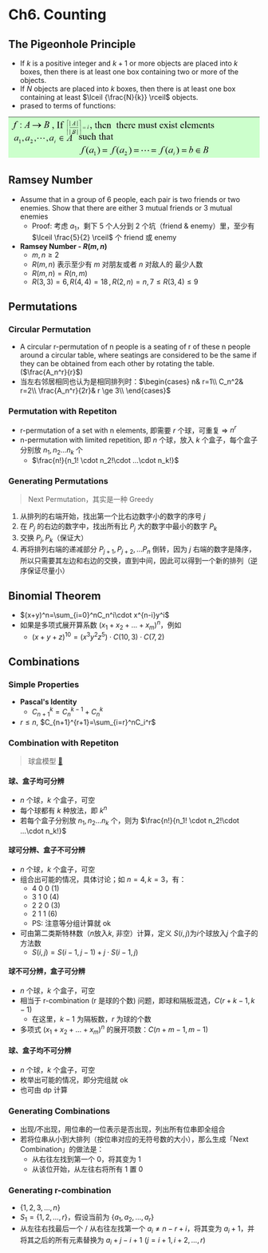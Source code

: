 # Ch6. Counting

## The Pigeonhole Principle

- If $k$ is a positive integer and $k+1$ or more objects are placed into $k$ boxes, then there is at least one box containing two or more of the objects. 
- If $N$ objects are placed into $k$ boxes, then there is at least one box containing at least $\lceil {\frac{N}{k}} \rceil$ objects.
- prased to terms of functions:

<img src='https://raw.githubusercontent.com/QAQdev/Pics/master/uPic/F48vZj.png' alt='F48vZj'/>

## Ramsey Number

- Assume that in a group of 6 people, each pair is two friends or two enemies. Show that there are either 3 mutual friends or 3 mutual enemies
    - Proof: 考虑 $a_1$，剩下 5 个人分到 2 个坑（friend & enemy）里，至少有 $\lceil \frac{5}{2} \rceil$ 个 friend 或 enemy
- **Ramsey Number - $R(m,n)$**
    - $m,n\ge 2$
    - $R(m,n)$ 表示至少有 $m$ 对朋友或者 $n$ 对敌人的 最少人数
    - $R(m,n)=R(n,m)$
    - $R(3,3)=6,\, R(4,4)=18 \,,R(2,n)=n,\, 7\le R(3,4)\le 9$

## Permutations

### Circular Permutation

- A circular r-permutation of n people is a seating of r of these n people around a circular table, where seatings are considered to be the same if they can be obtained from each other by rotating the table. ($\frac{A_n^r}{r}$)
- 当左右邻居相同也认为是相同排列时：$\begin{cases}
n& r=1\\
C_n^2& r=2\\
\frac{A_n^r}{2r}& r \ge 3\\
\end{cases}$

### Permutation with Repetiton

- r-permutation of a set with n elements, 即需要 $r$ 个球，可重复 => $n^r$
- n-permutation with limited repetition, 即 $n$ 个球，放入 $k$ 个盒子，每个盒子分别放 $n_1,n_2...n_k$ 个
    - $\frac{n!}{n_1! \cdot n_2!\cdot ...\cdot n_k!}$

### Generating Permutations

> Next Permutation，其实是一种 Greedy

1. 从排列的右端开始，找出第一个比右边数字小的数字的序号 $j$
2. 在 $P_j$ 的右边的数字中，找出所有比 $P_j$ 大的数字中最小的数字 $P_k$
3. 交换 $P_j,P_k$（保证大）
4. 再将排列右端的递减部分 $P_{j+1}, P_{j+2},…P_n$ 倒转，因为 $j$ 右端的数字是降序，所以只需要其左边和右边的交换，直到中间，因此可以得到一个新的排列（逆序保证尽量小）

## Binomial Theorem

- $(x+y)^n=\sum_{i=0}^nC_n^i\cdot x^{n-i}y^i$
- 如果是多项式展开算系数 $(x_1+x_2+...+x_m)^n$，例如
    - $(x + y + z)^{10} = (x^3y^2z^5) \cdot C(10, 3) \cdot C(7, 2)$

## Combinations

### Simple Properties

- **Pascal's Identity**
    - $C_{n+1}^k=C_n^{k-1}+C_n^k$
- $r\le n$, $C_{n+1}^{r+1}=\sum_{i=r}^nC_i^r$

### Combination with Repetiton

> 球盒模型 [🔗](https://blog.csdn.net/jziwjxjd/article/details/110679195)

#### 球、盒子均可分辨

- $n$ 个球，$k$ 个盒子，可空
- 每个球都有 $k$ 种放法，即 $k^n$
- 若每个盒子分别放 $n_1,n_2...n_k$ 个，则为 $\frac{n!}{n_1! \cdot n_2!\cdot ...\cdot n_k!}$	

#### 球可分辨、盒子不可分辨

- $n$ 个球，$k$ 个盒子，可空
- 组合出可能的情况，具体讨论；如 $n=4,k=3$，有：
    - 4 0 0 (1)
    - 3 1 0 (4)
    - 2 2 0 (3)
    - 2 1 1 (6)
    - PS: 注意等分组计算就 ok
- 可由第二类斯特林数（$n$放入$k$, 非空）计算，定义 $S(i,j)$为$i$个球放入$j$ 个盒子的方法数
    - $S(i,j)=S(i-1,j-1)+j\cdot S(i-1,j)$

#### 球不可分辨，盒子可分辨

- $n$ 个球，$k$ 个盒子，可空
- 相当于 r-combination (r 是球的个数) 问题，即球和隔板混选，$C(r+k-1,k-1)$
    - 在这里，$k-1$ 为隔板数，$r$ 为球的个数
- 多项式 $(x_1+x_2+...+x_m)^n$ 的展开项数：$C(n+m-1,m-1)$

#### 球、盒子均不可分辨

- $n$ 个球，$k$ 个盒子，可空
- 枚举出可能的情况，即分完组就 ok
- 也可由 dp 计算

### Generating Combinations

- 出现/不出现，用位串的一位表示是否出现，列出所有位串即全组合
- 若将位串从小到大排列（按位串对应的无符号数的大小），那么生成「Next Combination」的做法是：
    - 从右往左找到第一个 0，将其变为 1
    - 从该位开始，从左往右将所有 1 置 0

### Generating r-combination

- $\{1,2,3,...,n\}$
- $S_1=\{1,2,...,r\}$，假设当前为 $\{a_1,a_2,...,a_r\}$
- 从左往右找最后一个 / 从右往左找第一个 $a_i\neq n-r+i$，将其变为 $a_i+1$，并将其之后的所有元素替换为 $a_i+j-i+1\, \,(j=i+1,i+2,...,r)$